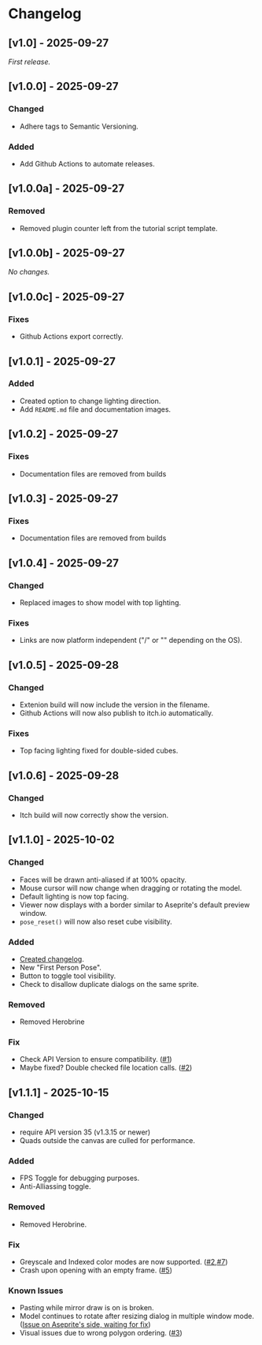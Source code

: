 # Changelog


## [v1.0] - 2025-09-27

_First release._

## [v1.0.0]  - 2025-09-27
### Changed
- Adhere tags to Semantic Versioning.
### Added
- Add Github Actions to automate releases. 

## [v1.0.0a] - 2025-09-27

### Removed
- Removed plugin counter left from the tutorial script template.

## [v1.0.0b]  - 2025-09-27
_No changes._

## [v1.0.0c]  - 2025-09-27
### Fixes
- Github Actions export correctly.

## [v1.0.1]  - 2025-09-27
### Added
- Created option to change lighting direction.
- Add `README.md` file and documentation images.

## [v1.0.2]  - 2025-09-27
### Fixes
- Documentation files are removed from builds

## [v1.0.3]  - 2025-09-27
### Fixes
- Documentation files are removed from builds

## [v1.0.4]  - 2025-09-27
### Changed
- Replaced images to show model with top lighting.
### Fixes
- Links are now platform independent ("/" or "\" depending on the OS).

## [v1.0.5]  - 2025-09-28
### Changed
- Extenion build will now include the version in the filename.
- Github Actions will now also publish to itch.io automatically.
### Fixes
- Top facing lighting fixed for double-sided cubes.

## [v1.0.6] - 2025-09-28

### Changed
- Itch build will now correctly show the version.

## [v1.1.0] - 2025-10-02
### Changed
- Faces will be drawn anti-aliased if at 100% opacity. 
- Mouse cursor will now change when dragging or rotating the model.
- Default lighting is now top facing.
- Viewer now displays with a border similar to Aseprite's default preview window. 
- `pose_reset()` will now also reset cube visibility.

### Added
- [Created changelog](https://common-changelog.org).
- New "First Person Pose".
- Button to toggle tool visibility.
- Check to disallow duplicate dialogs on the same sprite.

### Removed
- Removed Herobrine

### Fix
- Check API Version to ensure compatibility. ([#1](https://github.com/numa-smells/Aseprite-MC-Skin-Viewer/issues/1))
- Maybe fixed? Double checked file location calls. ([#2](https://github.com/numa-smells/Aseprite-MC-Skin-Viewer/issues/2))


## [v1.1.1] - 2025-10-15
### Changed
- require API version 35 (v1.3.15 or newer)
- Quads outside the canvas are culled for performance.
### Added
- FPS Toggle for debugging purposes.
- Anti-Alliassing toggle.
### Removed
- Removed Herobrine.
### Fix
- Greyscale and Indexed color modes are now supported. ([#2](https://github.com/numa-smells/Aseprite-MC-Skin-Viewer/issues/2),[#7](https://github.com/numa-smells/Aseprite-MC-Skin-Viewer/issues/7))
- Crash upon opening with an empty frame. ([#5](https://github.com/numa-smells/Aseprite-MC-Skin-Viewer/issues/5))

### Known Issues
- Pasting while mirror draw is on is broken.
- Model continues to rotate after resizing dialog in multiple window mode. ([Issue on Aseprite's side, waiting for fix](https://github.com/aseprite/aseprite/issues/5449))
- Visual issues due to wrong polygon ordering. ([#3](https://github.com/numa-smells/Aseprite-MC-Skin-Viewer/issues/3))
